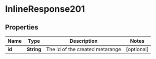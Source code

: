 

# InlineResponse201


## Properties

Name | Type | Description | Notes
------------ | ------------- | ------------- | -------------
**id** | **String** | The id of the created metarange |  [optional]




